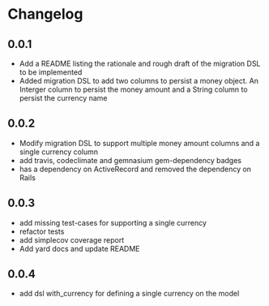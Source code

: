 # Changelog

## 0.0.1
- Add a README listing the rationale and rough draft of the migration
  DSL to be implemented
- Added migration DSL to add two columns to persist a money object.
  An Interger column to persist the money amount and a String column
  to persist the currency name

## 0.0.2
- Modify migration DSL to support multiple money amount columns and a
  single currency column
- add travis, codeclimate and gemnasium gem-dependency badges
- has a dependency on ActiveRecord and removed the dependency on Rails

## 0.0.3
- add missing test-cases for supporting a single currency
- refactor tests
- add simplecov coverage report
- Add yard docs and update README

## 0.0.4
- add dsl with_currency for defining a single currency on the model
